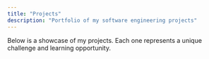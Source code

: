 ```yaml
---
title: "Projects"
description: "Portfolio of my software engineering projects"
---
```


Below is a showcase of my projects. Each one represents a unique challenge and learning opportunity.